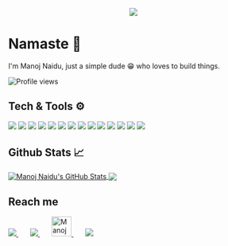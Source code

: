 <p align="center">
<a href="https://manojnaidu.now.sh" target="_blank">
<img src="https://res.cloudinary.com/practicaldev/image/fetch/s--CMm6uO7O--/c_fill,f_auto,fl_progressive,q_auto,h_300,w_500/https://dev-to-uploads.s3.amazonaws.com/uploads/user/profile_image/78926/4a75efb7-dbf1-46c1-be27-63ac8a58915c.png"/>
</a>
</p>	

# Namaste 🙏

I'm Manoj Naidu, just a simple dude 😁  who loves to build things.

![Profile views](https://gpvc.arturio.dev/manojnaidu619)  

## Tech & Tools ⚙️

![](https://img.shields.io/badge/Ruby-firebrick?style=for-the-badge)  ![](https://img.shields.io/badge/Python-blue?style=for-the-badge)   ![](https://img.shields.io/badge/Rails-darkred?style=for-the-badge) ![](https://img.shields.io/badge/javascript-goldenrod?style=for-the-badge)  ![](https://img.shields.io/badge/nodeJS-green?style=for-the-badge) ![](https://img.shields.io/badge/react-deepskyblue?style=for-the-badge)  ![](https://img.shields.io/badge/mysql-blue?style=for-the-badge) ![](https://img.shields.io/badge/Postgres-dodgerblue?style=for-the-badge) ![](https://img.shields.io/badge/Redis-crimson?style=for-the-badge) ![](https://img.shields.io/badge/Github-black?style=for-the-badge) ![](https://img.shields.io/badge/Restapi-lightseagreen?style=for-the-badge) ![](https://img.shields.io/badge/unix-gray?style=for-the-badge)     ![](https://img.shields.io/badge/heroku-purple?style=for-the-badge) ![](https://img.shields.io/badge/aws-sandybrown?style=for-the-badge) 

## Github Stats 📈

<a href="https://github.com/manojnaidu619" target="_blank">
  <img align="center" src="https://github-readme-stats.vercel.app/api?username=manojnaidu619&show_icons=true&hide=issues&count_private=true&theme=dracula" alt="Manoj Naidu's GitHub Stats" />
</a>
<a href="https://github.com/manojnaidu619" target="_blank">
  <img align="center" src="https://github-readme-stats.vercel.app/api/top-langs/?username=manojnaidu619&hide=vue,css&title_color=ffffff&text_color=c9cacc&icon_color=2bbc8a&bg_color=282a36" />
</a>

## Reach me

<a href="mailto:manojnaidu619@gmail.com" target="_blank">
	<img src="https://img.icons8.com/fluent/48/000000/gmail.png"/>
</a> 
&nbsp&nbsp&nbsp&nbsp&nbsp
<a href="https://www.linkedin.com/in/manoj-kumar-d-b65394159/" target="_blank">
	<img src="https://img.icons8.com/color/48/000000/linkedin-2.png"/>
</a>
&nbsp&nbsp&nbsp&nbsp&nbsp
<a href="https://dev.to/manojnaidu619" target="_blank">
  <img src="https://d2fltix0v2e0sb.cloudfront.net/dev-badge.svg" alt="Manoj Naidu's DEV Profile" height="40" width="40">
</a>
&nbsp&nbsp&nbsp&nbsp&nbsp
<a href="https://manojnaidu.now.sh" target="_blank">
  <img src="https://img.icons8.com/fluent/40/000000/link.png"/>
</a>

